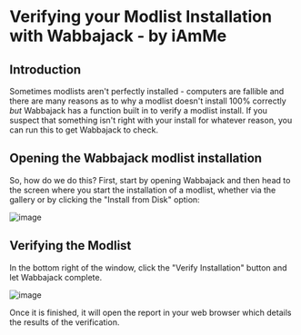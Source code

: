 # Verifying your Modlist Installation with Wabbajack - by iAmMe

## Introduction

Sometimes modlists aren't perfectly installed - computers are fallible and there are many reasons as to why a modlist doesn't install 100% correctly *but* Wabbajack has a function built in to verify a modlist install. If you suspect that something isn't right with your install for whatever reason, you can run this to get Wabbajack to check.

## Opening the Wabbajack modlist installation

So, how do we do this? First, start by opening Wabbajack and then head to the screen where you start the installation of a modlist, whether via the gallery or by clicking the "Install from Disk" option:

![image](https://github.com/user-attachments/assets/95233361-bad8-43a6-b1d5-2632eebfcdc9)

## Verifying the Modlist

In the bottom right of the window, click the "Verify Installation" button and let Wabbajack complete. 

![image](https://github.com/user-attachments/assets/d420d712-216d-44a8-859b-5db425fe4486)

Once it is finished, it will open the report in your web browser which details the results of the verification.
